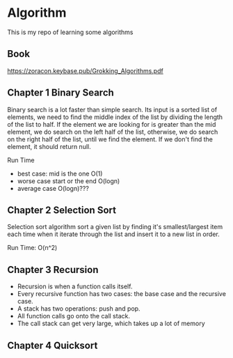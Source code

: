 # Algorithm
This is my repo of learning some algorithms

## Book
https://zoracon.keybase.pub/Grokking_Algorithms.pdf

## Chapter 1 Binary Search

Binary search is a lot faster than simple search. Its input is a sorted list of elements, we need to find the middle index of the list by dividing the length of the list to half. If the element we are looking for is greater than the mid element, we do search on the left half of the list, otherwise, we do search on the right half of the list, until we find the element. If we don't find the element, it should return null. 

Run Time
- best case: mid is the one O(1)
- worse case start or the end O(logn)
- average case O(logn)???

## Chapter 2 Selection Sort

Selection sort algorithm sort a given list by finding it's smallest/largest item each time when it iterate through the list and insert it to a new list in order.

Run Time: O(n^2)

## Chapter 3 Recursion

- Recursion is when a function calls itself.
- Every recursive function has two cases: the base case
and the recursive case.
- A stack has two operations: push and pop.
- All function calls go onto the call stack.
- The call stack can get very large, which takes up a lot of memory

## Chapter 4 Quicksort

